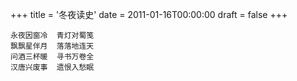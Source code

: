 +++
title = '冬夜读史'
date = 2011-01-16T00:00:00
draft = false
+++

<div class="poem">

```
永夜因窗冷  青灯对蜀笺
飘飘星伴月  落落地连天
问酒三杯暖  寻书万卷全
汉唐兴废事  遗恨入愁眠
```

</div>
